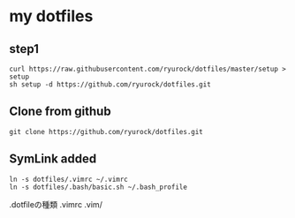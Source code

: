 # my dotfiles

## step1

```
curl https://raw.githubusercontent.com/ryurock/dotfiles/master/setup > setup
sh setup -d https://github.com/ryurock/dotfiles.git
```

## Clone from github

```
git clone https://github.com/ryurock/dotfiles.git
```

## SymLink added

```
ln -s dotfiles/.vimrc ~/.vimrc
ln -s dotfiles/.bash/basic.sh ~/.bash_profile
```

.dotfileの種類
.vimrc
.vim/
